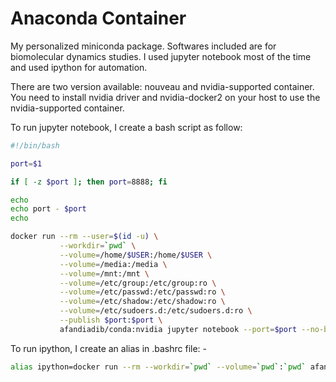 # Anaconda Container

My personalized miniconda package. Softwares included are for biomolecular dynamics studies. I used jupyter notebook most of the time and used ipython for automation.

There are two version available: nouveau and nvidia-supported container. You need to install nvidia driver and nvidia-docker2 on your host to use the nvidia-supported container.

To run jupyter notebook, I create a bash script as follow:
```bash
#!/bin/bash

port=$1

if [ -z $port ]; then port=8888; fi

echo
echo port - $port
echo

docker run --rm --user=$(id -u) \
           --workdir=`pwd` \
           --volume=/home/$USER:/home/$USER \
           --volume=/media:/media \
           --volume=/mnt:/mnt \
           --volume=/etc/group:/etc/group:ro \
           --volume=/etc/passwd:/etc/passwd:ro \
           --volume=/etc/shadow:/etc/shadow:ro \
           --volume=/etc/sudoers.d:/etc/sudoers.d:ro \
           --publish $port:$port \
           afandiadib/conda:nvidia jupyter notebook --port=$port --no-browser --ip=0.0.0.0
```

To run ipython, I create an alias in .bashrc file: -
```bash
alias ipython=docker run --rm --workdir=`pwd` --volume=`pwd`:`pwd` afandiadib/conda:nvidia ipython
```

